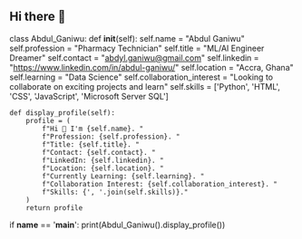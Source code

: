 ## Hi there 👋

class Abdul_Ganiwu:
    def __init__(self):
        self.name = "Abdul Ganiwu"
        self.profession = "Pharmacy Technician"
        self.title = "ML/AI Engineer Dreamer"
        self.contact = "abdyl.ganiwu@gmail.com"
        self.linkedin = "https://www.linkedin.com/in/abdul-ganiwu/"
        self.location = "Accra, Ghana"
        self.learning = "Data Science"
        self.collaboration_interest = "Looking to collaborate on exciting projects and learn"
        self.skills = ['Python', 'HTML', 'CSS', 'JavaScript', 'Microsoft Server SQL']

    def display_profile(self):
        profile = (
            f"Hi 👋 I'm {self.name}. "
            f"Profession: {self.profession}. "
            f"Title: {self.title}. "
            f"Contact: {self.contact}. "
            f"LinkedIn: {self.linkedin}. "
            f"Location: {self.location}. "
            f"Currently Learning: {self.learning}. "
            f"Collaboration Interest: {self.collaboration_interest}. "
            f"Skills: {', '.join(self.skills)}."
        )  
        return profile

if __name__ == '__main__':
    print(Abdul_Ganiwu().display_profile())














<!--
**AbdylGaniwu/AbdylGaniwu** is a ✨ _special_ ✨ repository because its `README.md` (this file) appears on your GitHub profile.

Here are some ideas to get you started:

- 🔭 I’m currently working on ...
- 🌱 I’m currently learning ...
- 👯 I’m looking to collaborate on ...
- 🤔 I’m looking for help with ...
- 💬 Ask me about ...
- 📫 How to reach me: ...
- 😄 Pronouns: ...
- ⚡ Fun fact: ...
-->
